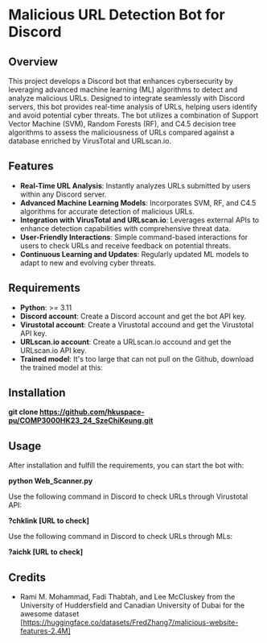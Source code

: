 # Malicious URL Detection Bot for Discord

## Overview
This project develops a Discord bot that enhances cybersecurity by leveraging advanced machine learning (ML) algorithms to detect and analyze malicious URLs. Designed to integrate seamlessly with Discord servers, this bot provides real-time analysis of URLs, helping users identify and avoid potential cyber threats. The bot utilizes a combination of Support Vector Machine (SVM), Random Forests (RF), and C4.5 decision tree algorithms to assess the maliciousness of URLs compared against a database enriched by VirusTotal and URLscan.io.

## Features
- **Real-Time URL Analysis**: Instantly analyzes URLs submitted by users within any Discord server.
- **Advanced Machine Learning Models**: Incorporates SVM, RF, and C4.5 algorithms for accurate detection of malicious URLs.
- **Integration with VirusTotal and URLscan.io**: Leverages external APIs to enhance detection capabilities with comprehensive threat data.
- **User-Friendly Interactions**: Simple command-based interactions for users to check URLs and receive feedback on potential threats.
- **Continuous Learning and Updates**: Regularly updated ML models to adapt to new and evolving cyber threats.

## Requirements
- **Python**: >= 3.11
- **Discord account**: Create a Discord account and get the bot API key.
- **Virustotal account**: Create a Virustotal accound and get the Virustotal API key.
- **URLscan.io account**: Create a URLscan.io accound and get the URLscan.io API key.
- **Trained model**: It's too large that can not pull on the Github, download the trained model at this:
  
## Installation
**git clone https://github.com/hkuspace-pu/COMP3000HK23_24_SzeChiKeung.git**


## Usage
After installation and fulfill the requirements, you can start the bot with:

**python Web_Scanner.py**


Use the following command in Discord to check URLs through Virustotal API:

**?chklink [URL to check]**

Use the following command in Discord to check URLs through MLs:

**?aichk [URL to check]**


## Credits
* Rami M. Mohammad, Fadi Thabtah, and Lee McCluskey from the University of Huddersfield and Canadian University of Dubai for the awesome dataset [https://huggingface.co/datasets/FredZhang7/malicious-website-features-2.4M]
